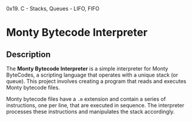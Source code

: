 0x19. C - Stacks, Queues - LIFO, FIFO

# Monty Bytecode Interpreter

## Description
The **Monty Bytecode Interpreter** is a simple interpreter for Monty ByteCodes, a scripting language that operates with a unique stack (or queue). This project involves creating a program that reads and executes Monty bytecode files.

Monty bytecode files have a `.m` extension and contain a series of instructions, one per line, that are executed in sequence. The interpreter processes these instructions and manipulates the stack accordingly.
